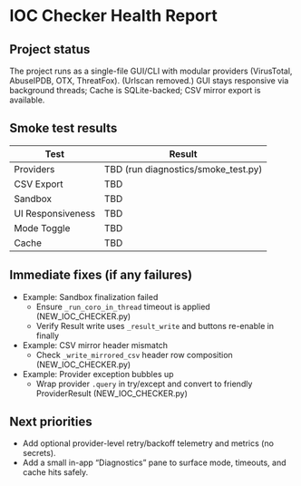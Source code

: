 # IOC Checker Health Report

## Project status
The project runs as a single-file GUI/CLI with modular providers (VirusTotal, AbuseIPDB, OTX, ThreatFox). (Urlscan removed.) GUI stays responsive via background threads; Cache is SQLite-backed; CSV mirror export is available.

## Smoke test results
| Test | Result |
|---|---|
| Providers | TBD (run diagnostics/smoke_test.py) |
| CSV Export | TBD |
| Sandbox | TBD |
| UI Responsiveness | TBD |
| Mode Toggle | TBD |
| Cache | TBD |

## Immediate fixes (if any failures)
- Example: Sandbox finalization failed
  - Ensure `_run_coro_in_thread` timeout is applied (NEW_IOC_CHECKER.py)
  - Verify Result write uses `_result_write` and buttons re-enable in finally
- Example: CSV mirror header mismatch
  - Check `_write_mirrored_csv` header row composition (NEW_IOC_CHECKER.py)
- Example: Provider exception bubbles up
  - Wrap provider `.query` in try/except and convert to friendly ProviderResult (NEW_IOC_CHECKER.py)

## Next priorities
- Add optional provider-level retry/backoff telemetry and metrics (no secrets).
- Add a small in-app “Diagnostics” pane to surface mode, timeouts, and cache hits safely.
